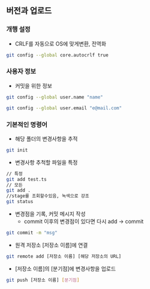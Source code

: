 ## 버전과 업로드

### 개행 설정

- CRLF를 자동으로 OS에 맞게변환, 전역화

```Bash
git config --global core.autocrlf true

```


 
### 사용자 정보

- 커밋을 위한 정보

```Bash
git config --global user.name "name"

git config --global user.email "e@mail.com"
```


### 기본적인 명령어

- 해당 폴더의 변경사항을 추적
``` Bash
git init
```

- 변경사항 추척할 파일을 특정
```Bash
// 특정
git add test.ts
// 모든
git add .
//stage를 조회할수있음, 녹색으로 강조
git status 
```

- 변경점을 기록, 커밋 메시지 작성
  - commit 이후의 변경점이 있다면 다시 add -> commit
```Bash
git commit -m "msg"
```


- 원격 저장소 [저장소 이름]에 연결
```Bash
git remote add [저장소 이름] [해당 저장소의 URL] 
```

- [저장소 이름]의 [분기점]에 변경사항을 업로드
```Bash
git push [저장소 이름] [분기점] 
```
